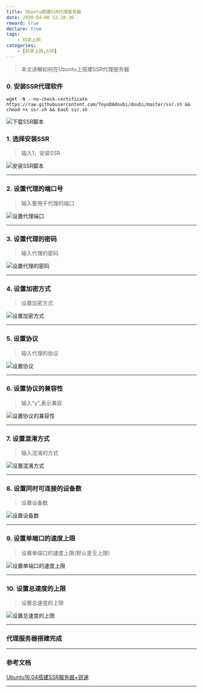 ```yaml
---
title: Ubuntu搭建SSR代理服务器
date: 2020-04-08 12:10:36
reward: true
declare: true
tags: 
	- 科学上网
categories: 
    - [科学上网,SSR]
---
```


> 本文讲解如何在Ubuntu上搭建SSR代理服务器

### 0. 安装SSR代理软件

```
wget -N --no-check-certificate https://raw.githubusercontent.com/ToyoDAdoubi/doubi/master/ssr.sh && chmod +x ssr.sh && bash ssr.sh
```

<!--more-->

![下载SSR脚本](img/下载SSR脚本.png)

### 1. 选择安装SSR

>输入1，安装SSR

![安装SSR脚本](img/安装SSR脚本.png)

-----

### 2. 设置代理的端口号

>输入要用于代理的端口

![设置代理端口](img/输入代理端口.png)

-----

### 3. 设置代理的密码

>输入代理的密码

![设置代理的密码](img/设置代理的密码.png)

-----

### 4. 设置加密方式

>设置加密方式

![设置加密方式](img/设置加密方式.png)

-----

### 5. 设置协议

>输入代理的协议

![设置协议](img/设置协议.png)

-----

### 6. 设置协议的兼容性

>输入"y",表示兼容

![设置协议的兼容性](img/设置协议的兼容性.png)

-----

### 7. 设置混淆方式

>输入混淆的方式

![设置混淆方式](img/设置混淆方式.png)

-----

### 8. 设置同时可连接的设备数

>设置设备数

![设置设备数](img/设置可连接的设备数.png)

-----

### 9. 设置单端口的速度上限

>设置单端口的速度上限(默认是无上限)

![设置单端口的速度上限](img/设置单线程速度上限.png)

-----

### 10. 设置总速度的上限

>设置总速度的上限

![设置总速度的上限](img/设置总速度上限.png)

-----

### 代理服务器搭建完成

-----

### 参考文档

[Ubuntu16.04搭建SSR服务器+锐速](https://www.lstazl.com/ubuntu16-04%E6%90%AD%E5%BB%BAssr%E6%9C%8D%E5%8A%A1%E5%99%A8%E9%94%90%E9%80%9F/)

-----
